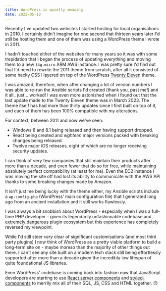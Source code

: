```yaml
---
title: WordPress is quietly amazing
date: 2023-05-13
---
```


Recently I've updated two websites I started hosting for local organisations in 2010. 
I certainly didn't imagine for one second that thirteen years later I'd still be hosting them and 
one of them was using a WordPress theme I wrote in 2011.

<!--more-->

I hadn't touched either of the websites for many years so it was with some trepidation
that I began the process of updating everything and moving them to a new `t4g.micro` ARM AWS instance. 
I was pretty sure I'd find out that I'd need to rewrite the 2011 theme from scratch,
after all it consisted of some hacky CSS I layered on top of the WordPress [Twenty Eleven](https://en-gb.wordpress.org/themes/twentyeleven/) theme.

I was amazed, therefore, when after changing a lot of version numbers I was able to re-run the Ansible scripts I'd created (thank you, past me!) 
and it all.. just... worked! I was even more astonished when I found out that the last update made to the Twenty Eleven 
theme was in March 2023. The theme itself has had more than thirty updates since I first built on top of it, and each 
of them has been 100% compatible with my alterations.

For context, between 2011 and now we've seen:

- Windows 8 and 8.1 being released and then having support dropped.
- React being created and _eighteen_ major versions packed with breaking changes being released.
- Twelve major iOS releases, eight of which are no longer receiving security updates.

I can think of very few companies that still maintain their products after more than a decade, and even fewer 
that do so for free, while maintaining absolutely perfect compatibility (at least for me). 
Even the EC2 instance I was moving the site off had lost its ability to communicate with the AWS API
 thanks to some breaking changes made by Amazon.

It isn't just me being lucky with the theme either, my Ansible scripts include a `wp-config.php`
(WordPress' main configuration file) that I generated long ago from an ancient installation and it still works flawlessly.

I was always a bit snobbish about WordPress - especially when I was a full-time PHP developer - given its 
legendarily unfashionable codebase and [extremely dangerous](https://wpscan.com/plugins) plugin ecosystem 
but this experience has completely reversed my viewpoint. 

While I'd still steer _very_ clear of significant customisations (and most third party plugins) I now think of 
WordPress as a pretty viable platform to build a long-term site on - maybe moreso than the majority of other things 
out there. I can't see any site built on a modern tech stack still being effortlessly supported after more than a 
decade given the incredibly low lifespan of quite foundational JS libraries.

Even WordPress' codebase is coming back into fashion now that JavaScript developers 
are starting to use [React server components](https://nextjs.org/docs/app/building-your-application/data-fetching#fetching-data-on-the-server) and [styled-components](https://styled-components.com)
to merrily mix all of their SQL, JS, CSS and HTML together. 🙃
